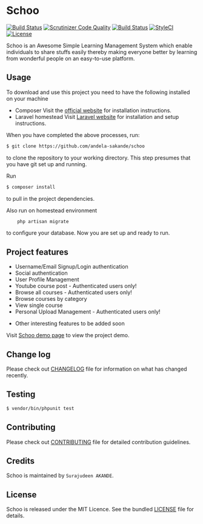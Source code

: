 # Schoo

[![Build Status](https://travis-ci.org/andela-sakande/schoo.svg)](https://travis-ci.org/andela-sakande/schoo)
[![Scrutinizer Code Quality](https://scrutinizer-ci.com/g/andela-sakande/schoo/badges/quality-score.png?b=master)](https://scrutinizer-ci.com/g/andela-sakande/schoo/?branch=master)
[![Build Status](https://scrutinizer-ci.com/g/andela-sakande/schoo/badges/build.png?b=master)](https://scrutinizer-ci.com/g/andela-sakande/schoo/build-status/master)
[![StyleCI](https://styleci.io/repos/47362848/shield)](https://styleci.io/repos/47362848)
[![License](http://img.shields.io/:license-mit-blue.svg)](https://github.com/andela-sakande/PotatoORM/blob/master/LICENSE)

Schoo is an Awesome Simple Learning Management System which enable individuals to share stuffs easily
thereby making everyone better by learning from wonderful people on an easy-to-use platform.

## Usage

To download and use this project you need to have the following installed on your machine

- Composer
  Visit the [official website](https://getcomposer.org/doc/00-intro.md) for installation instructions.
- Laravel homestead
  Visit [Laravel website](http://laravel.com/docs/5.1/homestead) for installation and setup instructions.

When you have completed the above processes, run:

```bash
$ git clone https://github.com/andela-sakande/schoo
`````
to clone the repository to your working directory. This step presumes that you have git set up and running.

Run

```bash
$ composer install
```
to pull in the project dependencies.

Also run on homestead environment
```bash
    php artisan migrate
```
to configure your database.
Now you are set up and ready to run.

## Project features
- Username/Email Signup/Login authentication
- Social authentication
- User Profile Management
- Youtube course post - Authenticated users only!
- Browse all  courses - Authenticated users only!
- Browse  courses by category
- View single course
- Personal Upload Management - Authenticated users only!

* Other interesting features to be added soon

Visit [Schoo demo page](https://schoo.herokuapp.com/) to view the project demo.

## Change log

Please check out [CHANGELOG](CHANGELOG.md) file for information on what has changed recently.

## Testing

``` bash
$ vendor/bin/phpunit test
```

## Contributing

Please check out [CONTRIBUTING](CONTRIBUTING.md) file for detailed contribution guidelines.

## Credits

Schoo is maintained by `Surajudeen AKANDE`.

## License

Schoo is released under the MIT Licence. See the bundled [LICENSE](LICENSE.md) file for details.